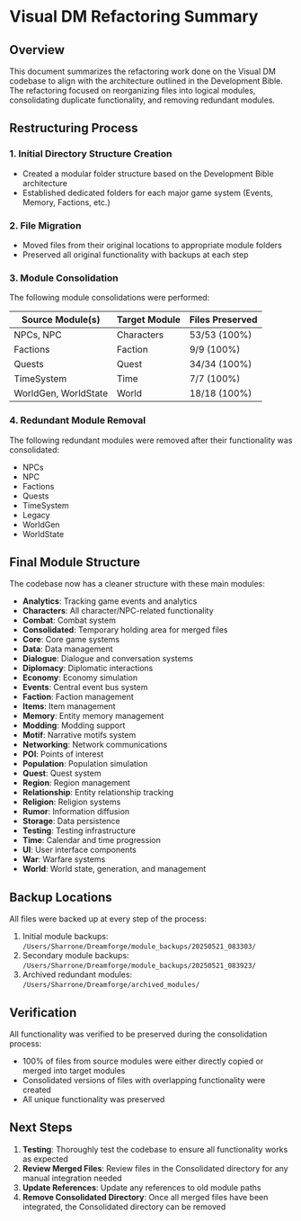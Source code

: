 # Visual DM Refactoring Summary

## Overview

This document summarizes the refactoring work done on the Visual DM codebase to align with the architecture outlined in the Development Bible. The refactoring focused on reorganizing files into logical modules, consolidating duplicate functionality, and removing redundant modules.

## Restructuring Process

### 1. Initial Directory Structure Creation

- Created a modular folder structure based on the Development Bible architecture
- Established dedicated folders for each major game system (Events, Memory, Factions, etc.)

### 2. File Migration

- Moved files from their original locations to appropriate module folders
- Preserved all original functionality with backups at each step

### 3. Module Consolidation

The following module consolidations were performed:

| Source Module(s) | Target Module | Files Preserved |
|------------------|--------------|-----------------|
| NPCs, NPC        | Characters   | 53/53 (100%)    |
| Factions         | Faction      | 9/9 (100%)      |
| Quests           | Quest        | 34/34 (100%)    |
| TimeSystem       | Time         | 7/7 (100%)      |
| WorldGen, WorldState | World    | 18/18 (100%)    |

### 4. Redundant Module Removal

The following redundant modules were removed after their functionality was consolidated:

- NPCs
- NPC
- Factions
- Quests
- TimeSystem
- Legacy
- WorldGen
- WorldState

## Final Module Structure

The codebase now has a cleaner structure with these main modules:

- **Analytics**: Tracking game events and analytics
- **Characters**: All character/NPC-related functionality
- **Combat**: Combat system
- **Consolidated**: Temporary holding area for merged files
- **Core**: Core game systems
- **Data**: Data management
- **Dialogue**: Dialogue and conversation systems
- **Diplomacy**: Diplomatic interactions
- **Economy**: Economy simulation
- **Events**: Central event bus system
- **Faction**: Faction management
- **Items**: Item management
- **Memory**: Entity memory management
- **Modding**: Modding support
- **Motif**: Narrative motifs system
- **Networking**: Network communications
- **POI**: Points of interest
- **Population**: Population simulation
- **Quest**: Quest system
- **Region**: Region management
- **Relationship**: Entity relationship tracking
- **Religion**: Religion systems
- **Rumor**: Information diffusion
- **Storage**: Data persistence
- **Testing**: Testing infrastructure
- **Time**: Calendar and time progression
- **UI**: User interface components
- **War**: Warfare systems
- **World**: World state, generation, and management

## Backup Locations

All files were backed up at every step of the process:

1. Initial module backups: `/Users/Sharrone/Dreamforge/module_backups/20250521_083303/`
2. Secondary module backups: `/Users/Sharrone/Dreamforge/module_backups/20250521_083923/`
3. Archived redundant modules: `/Users/Sharrone/Dreamforge/archived_modules/`

## Verification

All functionality was verified to be preserved during the consolidation process:
- 100% of files from source modules were either directly copied or merged into target modules
- Consolidated versions of files with overlapping functionality were created
- All unique functionality was preserved

## Next Steps

1. **Testing**: Thoroughly test the codebase to ensure all functionality works as expected
2. **Review Merged Files**: Review files in the Consolidated directory for any manual integration needed
3. **Update References**: Update any references to old module paths
4. **Remove Consolidated Directory**: Once all merged files have been integrated, the Consolidated directory can be removed 